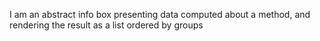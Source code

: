 I am an abstract info box presenting data computed about a method, and rendering the result as a list ordered by groups